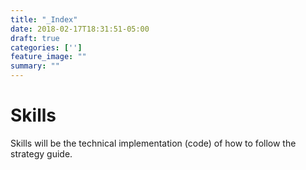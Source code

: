 ```yaml
---
title: "_Index"
date: 2018-02-17T18:31:51-05:00
draft: true
categories: ['']
feature_image: ""
summary: ""
---
```


# Skills

Skills will be the technical implementation (code) of how to follow the strategy guide.